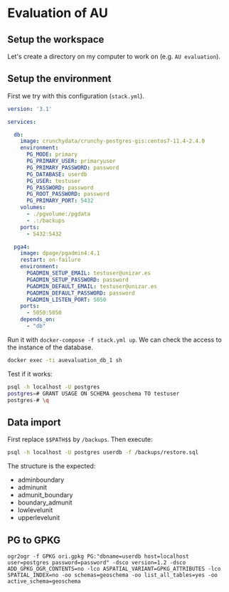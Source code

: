 # Evaluation of AU

## Setup the workspace

Let's create a directory on my computer to work on (e.g. `AU evaluation`).

## Setup the environment

First we try with this configuration (`stack.yml`).

```yml
version: '3.1'

services:

  db:
    image: crunchydata/crunchy-postgres-gis:centos7-11.4-2.4.0
    environment:
      PG_MODE: primary
      PG_PRIMARY_USER: primaryuser
      PG_PRIMARY_PASSWORD: password
      PG_DATABASE: userdb
      PG_USER: testuser
      PG_PASSWORD: password
      PG_ROOT_PASSWORD: password
      PG_PRIMARY_PORT: 5432
    volumes: 
      - ./pgvolume:/pgdata
      - .:/backups
    ports:
      - 5432:5432

  pga4:
    image: dpage/pgadmin4:4.1
    restart: on-failure
    environment:
      PGADMIN_SETUP_EMAIL: testuser@unizar.es
      PGADMIN_SETUP_PASSWORD: password
      PGADMIN_DEFAULT_EMAIL: testuser@unizar.es
      PGADMIN_DEFAULT_PASSWORD: password
      PGADMIN_LISTEN_PORT: 5050
    ports:
      - 5050:5050
    depends_on:
      - "db"
```

Run it with `docker-compose -f stack.yml up`. We can check the access to the instance of the database.

```bash
docker exec -ti auevaluation_db_1 sh
```

Test if it works:

```bash
psql -h localhost -U postgres
postgres=# GRANT USAGE ON SCHEMA geoschema TO testuser
postgres-# \q
```

## Data import

First replace `$$PATH$$` by `/backups`. Then execute:

```bash
psql -h localhost -U postgres userdb -f /backups/restore.sql
```

The structure is the expected:

- adminboundary
- adminunit
- admunit_boundary
- boundary_admunit
- lowlevelunit
- upperlevelunit

## PG to GPKG

```
ogr2ogr -f GPKG ori.gpkg PG:"dbname=userdb host=localhost user=postgres password=password" -dsco version=1.2 -dsco ADD_GPKG_OGR_CONTENTS=no -lco ASPATIAL_VARIANT=GPKG_ATTRIBUTES -lco SPATIAL_INDEX=no -oo schemas=geoschema -oo list_all_tables=yes -oo active_schema=geoschema
```